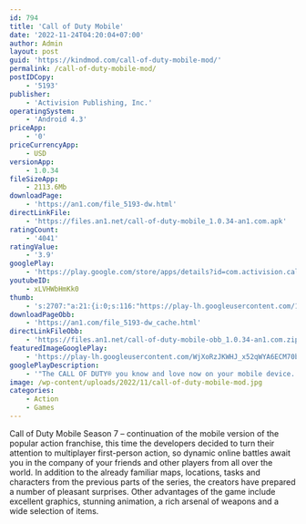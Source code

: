 ```yaml
---
id: 794
title: 'Call of Duty Mobile'
date: '2022-11-24T04:20:04+07:00'
author: Admin
layout: post
guid: 'https://kindmod.com/call-of-duty-mobile-mod/'
permalink: /call-of-duty-mobile-mod/
postIDCopy:
    - '5193'
publisher:
    - 'Activision Publishing, Inc.'
operatingSystem:
    - 'Android 4.3'
priceApp:
    - '0'
priceCurrencyApp:
    - USD
versionApp:
    - 1.0.34
fileSizeApp:
    - 2113.6Mb
downloadPage:
    - 'https://an1.com/file_5193-dw.html'
directLinkFile:
    - 'https://files.an1.net/call-of-duty-mobile_1.0.34-an1.com.apk'
ratingCount:
    - '4041'
ratingValue:
    - '3.9'
googlePlay:
    - 'https://play.google.com/store/apps/details?id=com.activision.callofduty.shooter'
youtubeID:
    - xLVHWbHmKk0
thumb:
    - 's:2707:"a:21:{i:0;s:116:"https://play-lh.googleusercontent.com/1PmZOqk824pGU0BZ-acD0eeW7TK5EPXyIMkmZxT87PfsGJzPFOSr_x-Kwxsdu6_T2Gcj=w526-h296";i:1;s:116:"https://play-lh.googleusercontent.com/LcYRlr5JRc9qADUC3xsdA4C98fxQ-EfjGplUWg3-EVy1rD9ghrS5263TWVBAdvRlv1Mt=w526-h296";i:2;s:116:"https://play-lh.googleusercontent.com/uPuwhkAZsx41WuBIpHLShI-XpHTyGCh9nx5DvEoTY3iozFKb3WwaSqul3hnD1kUNhpPB=w526-h296";i:3;s:115:"https://play-lh.googleusercontent.com/H2eNk-M1N05HmW0hDcJxX3k6A8DFxzuVY47fM_g1R_DzMwTBZ4qrudiTFfJDYpxNMCY=w526-h296";i:4;s:115:"https://play-lh.googleusercontent.com/JTjLtudDeXrOMA2DVxDOQ9BdSK3XJ7SVUyM0gY6JBMnBNDTom956HjQlMtF448rBC28=w526-h296";i:5;s:115:"https://play-lh.googleusercontent.com/QPSUzPR7NjPbL8t2K6t8FOZ5kFH9GuXKNOsbHqcDrFXvYICkf4NBzGIakBm-vSRzo_0=w526-h296";i:6;s:115:"https://play-lh.googleusercontent.com/t5oeiArOj1ud5N_FcP_rb4EDW1Jfb9hdduZymL3HPeqihlnEEChx0-vrBctx-NyS1Oo=w526-h296";i:7;s:115:"https://play-lh.googleusercontent.com/qM9-Uh7dd0o8tLzpjg0j9DB5OVQn566B165RstzATgrYAxgiAXWP9ncgLK7_inmbFbo=w526-h296";i:8;s:114:"https://play-lh.googleusercontent.com/TdCGlAyeyL3kaVt5MGsFuOSXvfLBO-QbfV0mzrGbqTJVmM_tOBoimV2KE_cTCyIpiQ=w526-h296";i:9;s:115:"https://play-lh.googleusercontent.com/-h98Pt-LOrpdOfU4Zrd_kL2ukwmAGMYr7_ZE64bX7z2bum9lKT6i2wtCWqdVbbpOFhQ=w526-h296";i:10;s:115:"https://play-lh.googleusercontent.com/P-rGNi8-lxyznOtwvy6AOuUMxwRTrx7aSEqGGX5kqZwG0J4tOnDHt2wDC_C4Gr3-p6U=w526-h296";i:11;s:115:"https://play-lh.googleusercontent.com/hTYFmNO52HKvgcfY0lV_hpDeJTa1Nit1jza0lMLv9rRsLO8MM8nRxC6vkDsM9U7dBMs=w526-h296";i:12;s:115:"https://play-lh.googleusercontent.com/znlwLmE2UjSXZRn36zJhW-OcpAmvzF6PSXPog6ULceD9ykE8FK1khAsv1K_FmLcXApo=w526-h296";i:13;s:114:"https://play-lh.googleusercontent.com/Pl8jSwKupDJa-gTGVLWkXliKsqqA9_y_Uzn4SCDAm-REhdTj7GQqacjqLRp_dl3Qng=w526-h296";i:14;s:116:"https://play-lh.googleusercontent.com/HkU4O2qcosC5kOIMRsjElug2PJMRs936GFehi1GzbsD9PJIaver5K8G0Wvujl-Zylxyz=w526-h296";i:15;s:115:"https://play-lh.googleusercontent.com/6OH8qRPwRI06gI2gb_jSQeUa4gCuAPenF35ApSzOsdpq9c8bTInu1W-5SaUjNkulys4=w526-h296";i:16;s:114:"https://play-lh.googleusercontent.com/1BwMFQ3kzn8Yr89TBqEx5cPTO3C1kbz-dl18ax_aMhOkY_x8_I4mlQXFq4Ia-nYl6A=w526-h296";i:17;s:116:"https://play-lh.googleusercontent.com/JOioxgm5rP2MwpzRuFQeuZOodSee_RyIan9qVAc_7f-jIgwuFjzmeMecNwKgSLMGchLT=w526-h296";i:18;s:114:"https://play-lh.googleusercontent.com/s4Wr6POkSXMGtlwY7Y09h8-dkATec5Es7H05v5vkHDnD9YQnYHVxh3CDzRbj0cvpQA=w526-h296";i:19;s:115:"https://play-lh.googleusercontent.com/oUknw6ado-wY8yZhVOsS7S0UPlXHoTfC-NLP-6k6TFeJzYEBQquaQPka9yDjcWRkhK8=w526-h296";i:20;s:115:"https://play-lh.googleusercontent.com/BBCVAUzpGHX4uKaVy9taZQ0iV1APUKjqWNexkiOeWr4joVEVUaDcpu_EG4Un82PrC5Y=w526-h296";}";'
downloadPageObb:
    - 'https://an1.com/file_5193-dw_cache.html'
directLinkFileObb:
    - 'https://files.an1.net/call-of-duty-mobile-obb_1.0.34-an1.com.zip'
featuredImageGooglePlay:
    - 'https://play-lh.googleusercontent.com/WjXoRzJKWHJ_x52qWYA6ECM70bq3x0vwwYiBhzLXdOIHCo-obdUTztPbskEn0K8_wBs'
googlePlayDescription:
    - '"The CALL OF DUTY® you know and love now on your mobile device. With multiplayer (MP) modes such as Team Deathmatch, Domination, and Kill-Confirmed on iconic maps such as Shipment, Raid, and Standoff, as well as 100 player Battle Royale (BR), CALL OF DUTY®: MOBILE has it all! Play Multiplayer (MP) and Battle Royale (BR)!. DOWNLOAD FOR FREE TODAY. CALL OF DUTY®: MOBILE boasts console quality HD gaming on your phone with customizable and intuitive controls, voice and text chat with your friends, and thrilling 3D graphics and sound. Experience this iconic franchise, now on your phone so you can play on the go. Play this FPS anywhere.'
image: /wp-content/uploads/2022/11/call-of-duty-mobile-mod.jpg
categories:
    - Action
    - Games
---
```


Call of Duty Mobile Season 7 – continuation of the mobile version of the popular action franchise, this time the developers decided to turn their attention to multiplayer first-person action, so dynamic online battles await you in the company of your friends and other players from all over the world. In addition to the already familiar maps, locations, tasks and characters from the previous parts of the series, the creators have prepared a number of pleasant surprises. Other advantages of the game include excellent graphics, stunning animation, a rich arsenal of weapons and a wide selection of items.